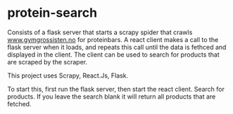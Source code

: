 # protein-search

Consists of a flask server that starts a scrapy spider that crawls www.gymgrossisten.no for proteinbars.
A react client makes a call to the flask server when it loads, and repeats this call until the data is fethced and displayed in the client.
The client can be used to search for products that are scraped by the scraper.

This project uses Scrapy, React.Js, Flask. 

To start this, first run the flask server, then start the react client. Search for products. If you leave the search blank it will return all products that are fetched.
